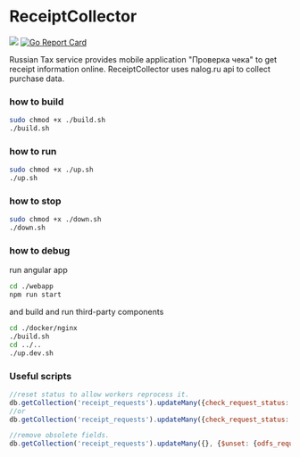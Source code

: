# ReceiptCollector
![](https://github.com/drypa/ReceiptCollector/workflows/Docker%20Image%20CI/badge.svg)
[![Go Report Card](https://goreportcard.com/badge/github.com/drypa/ReceiptCollector)](https://goreportcard.com/report/github.com/drypa/ReceiptCollector)

Russian Tax service provides mobile application "Проверка чека" to get receipt information online.
ReceiptCollector uses nalog.ru api to collect purchase data.


### how to build
```bash
sudo chmod +x ./build.sh 
./build.sh
```

### how to run
```bash
sudo chmod +x ./up.sh 
./up.sh
```

### how to stop
```bash
sudo chmod +x ./down.sh 
./down.sh
```

### how to debug
run angular app
```bash
cd ./webapp
npm run start
```

and build and run third-party components

```bash
cd ./docker/nginx
./build.sh
cd ../..
./up.dev.sh
```

### Useful scripts

```javascript
//reset status to allow workers reprocess it.
db.getCollection('receipt_requests').updateMany({check_request_status: 'requested'}, {$set: {check_request_status: 'undefined'}})
//or
db.getCollection('receipt_requests').updateMany({check_request_status: 'error'}, {$set: {check_request_status: 'undefined'}})

```

```javascript
//remove obsolete fields.
db.getCollection('receipt_requests').updateMany({}, {$unset: {odfs_request_status: '', odfs_requested: ''}})
```